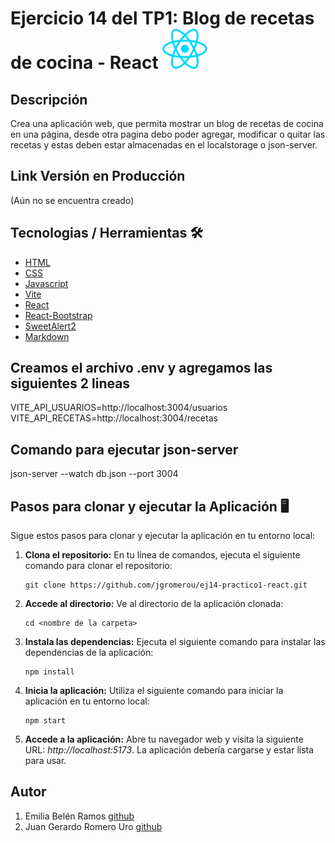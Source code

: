 # Ejercicio 14 del TP1: Blog de recetas de cocina - React ![React Icon](./src/assets/react.svg)

## Descripción

Crea una aplicación web, que permita mostrar un blog de recetas de cocina en una
página, desde otra pagina debo poder agregar, modificar o quitar las recetas y
estas deben estar almacenadas en el localstorage o json-server.

## Link Versión en Producción

(Aún no se encuentra creado)

## Tecnologias / Herramientas 🛠

- [HTML](https://developer.mozilla.org/es/docs/Web/HTML)
- [CSS](https://developer.mozilla.org/en-US/docs/Web/CSS)
- [Javascript](https://www.w3schools.com/js/)
- [Vite](https://vitejs.dev/)
- [React](https://es.legacy.reactjs.org/)
- [React-Bootstrap](https://react-bootstrap.github.io/)
- [SweetAlert2](https://sweetalert2.github.io/)
- [Markdown](https://markdown.es/)

## Creamos el archivo .env y agregamos las siguientes 2 lineas

VITE_API_USUARIOS=http://localhost:3004/usuarios
VITE_API_RECETAS=http://localhost:3004/recetas

## Comando para ejecutar json-server

json-server --watch db.json --port 3004

## Pasos para clonar y ejecutar la Aplicación 🖥

Sigue estos pasos para clonar y ejecutar la aplicación en tu entorno local:

1.  **Clona el repositorio:** En tu línea de comandos, ejecuta el siguiente comando para clonar el repositorio:

    ```
    git clone https://github.com/jgromerou/ej14-practico1-react.git
    ```

2.  **Accede al directorio:** Ve al directorio de la aplicación clonada:

    ```
    cd <nombre de la carpeta>
    ```

3.  **Instala las dependencias:** Ejecuta el siguiente comando para instalar las dependencias de la aplicación:

    ```
    npm install
    ```

4.  **Inicia la aplicación:** Utiliza el siguiente comando para iniciar la aplicación en tu entorno local:

    ```
    npm start
    ```

5.  **Accede a la aplicación:** Abre tu navegador web y visita la siguiente URL: _http://localhost:5173_. La aplicación debería cargarse y estar lista para usar.

## Autor

1. Emilia Belén Ramos [github](https://github.com/emiliabelen)
2. Juan Gerardo Romero Uro [github](https://github.com/jgromerou)
